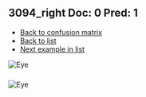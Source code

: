 ## 3094_right Doc: 0 Pred: 1
- [Back to confusion matrix](https://github.com/juliandewit/kaggle_retinopathy/blob/master/matrix.md)
- [Back to list](https://github.com/juliandewit/kaggle_retinopathy/blob/master/lists/01/list.md)
- [Next example in list](https://github.com/juliandewit/kaggle_retinopathy/blob/master/lists/01/30/30944_right.md)

![Eye](https://retinopaty.blob.core.windows.net/size1024/3094_right_0.jpeg)

### 

![Eye]()
